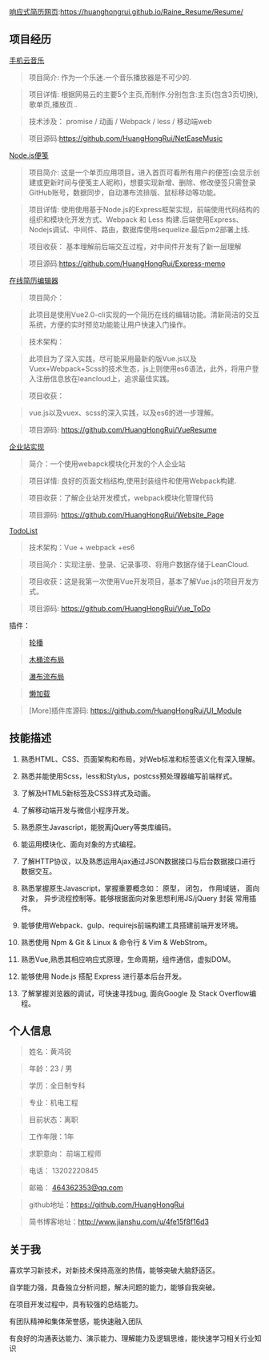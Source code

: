 ﻿[响应式简历网页](https://huanghongrui.github.io/Raine_Resume/Resume/):https://huanghongrui.github.io/Raine_Resume/Resume/

## 项目经历
[手机云音乐](http://music.luckyman.xyz/bin/)

> 项目简介: 
作为一个乐迷.一个音乐播放器是不可少的.

> 项目详情: 
根据网易云的主要5个主页,而制作.分别包含:主页(包含3页切换),歌单页,播放页..

> 技术涉及：
promise / 动画 / Webpack / less / 移动端web

> 项目源码:https://github.com/HuangHongRui/NetEaseMusic

[Node.js便笺](http://memo.luckyman.xyz/)

> 项目简介: 
这是一个单页应用项目，进入首页可看所有用户的便签(会显示创建或更新时间与便笺主人昵称)，想要实现新增、删除、修改便签只需登录GitHub账号，数据同步，自动瀑布流排版、鼠标移动等功能。

> 项目详情: 
使用使用基于Node.js的Express框架实现，前端使用代码结构的组织和模块化开发方式、Webpack 和 Less 构建.后端使用Express、Nodejs调试、中间件、路由，数据库使用sequelize.最后pm2部署上线.

> 项目收获：
基本理解前后端交互过程，对中间件开发有了新一层理解

> 项目源码:https://github.com/HuangHongRui/Express-memo

[在线简历编辑器](https://huanghongrui.github.io/VueResume/dist/#/)

> 项目简介：

> 此项目是使用Vue2.0-cli实现的一个简历在线的编辑功能。清新简洁的交互系统，方便的实时预览功能能让用户快速入门操作。

> 技术架构：

> 此项目为了深入实践，尽可能采用最新的版Vue.js以及Vuex+Webpack+Scss的技术生态，js上则使用es6语法，此外，将用户登入注册信息放在leancloud上，追求最佳实践。

> 项目收获：

> vue.js以及vuex、scss的深入实践，以及es6的进一步理解。

> 项目源码: 
>https://github.com/HuangHongRui/VueResume

[企业站实现](https://huanghongrui.github.io/Website_Page/bin/)

> 简介：一个使用webapck模块化开发的个人企业站

> 项目详情: 良好的页面文档结构,使用封装组件和使用Webpack构建.

> 项目收获：了解企业站开发模式，webpack模块化管理代码

> 项目源码: https://github.com/HuangHongRui/Website_Page

[TodoList](https://huanghongrui.github.io/Vue_ToDo/LeanCloud/page.html)

> 技术架构：Vue + webpack +es6

> 项目简介：实现注册、登录、记录事项、将用户数据存储于LeanCloud.

> 项目收获：这是我第一次使用Vue开发项目，基本了解Vue.js的项目开发方式。

> 项目源码: https://github.com/HuangHongRui/Vue_ToDo

插件：

> [轮播](https://huanghongrui.github.io/UI_Module/Carousel%20%7C%20%E5%B7%A6%E5%8F%B3%E8%BD%AE%E6%92%AD/index.html)


>  [木桶流布局](https://huanghongrui.github.io/UI_Module/Wooden%20%7C%20%E6%9C%A8%E6%A1%B6%E6%B5%81/index.html)

>  [瀑布流布局](https://huanghongrui.github.io/SomeDemo/Cascade%20%7C%20%E7%80%91%E5%B8%83%E6%B5%81/index.html) 

>  [懒加载](https://huanghongrui.github.io/UI_Module/Expose%20%7C%20%E6%9B%9D%E5%85%89/index.html)

> [More]插件库源码: https://github.com/HuangHongRui/UI_Module

## 技能描述

1. 熟悉HTML、CSS、页面架构和布局，对Web标准和标签语义化有深入理解。

2. 熟悉并能使用Scss，less和Stylus，postcss预处理器编写前端样式。

3. 了解及HTML5新标签及CSS3样式及动画。

4. 了解移动端开发与微信小程序开发。

5. 熟悉原生Javascript，能脱离jQuery等类库编码。

6. 能运用模块化、面向对象的方式编程。

7. 了解HTTP协议，以及熟悉运用Ajax通过JSON数据接口与后台数据接口进行数据交互。

8. 熟悉掌握原生Javascript，掌握重要概念如： 原型， 闭包， 作用域链， 面向对象， 异步流程控制等。能够根据面向对象思想利用JS/jQuery 封装 常用插件。

9. 能够使用Webpack、gulp、requirejs前端构建工具搭建前端开发环境。

10. 熟悉使用 Npm & Git & Linux & 命令行 & Vim & WebStrom。

11. 熟悉Vue,熟悉其相应响应式原理，生命周期，组件通信，虚拟DOM。

12. 能够使用 Node.js 搭配 Express 进行基本后台开发。

13. 了解掌握浏览器的调试，可快速寻找bug, 面向Google 及 Stack Overflow编程。

## 个人信息

> 姓名：黄鸿锐

> 年龄：23 / 男

> 学历：全日制专科

> 专业：机电工程

> 目前状态：离职

> 工作年限：1年

> 求职意向： 前端工程师

> 电话： 13202220845

> 邮箱： 464362353@qq.com

> github地址：https://github.com/HuangHongRui

> 简书博客地址：http://www.jianshu.com/u/4fe15f8f16d3

## 关于我

喜欢学习新技术，对新技术保持高涨的热情，能够突破大脑舒适区。

自学能力强，具备独立分析问题，解决问题的能力，能够自我突破。

在项目开发过程中，具有较强的总结能力。

有团队精神和集体荣誉感，能快速融入团队

有良好的沟通表达能力、演示能力、理解能力及逻辑思维，能快速学习相关行业知识